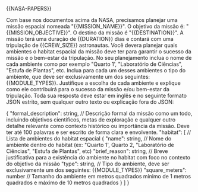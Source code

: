 {{NASA-PAPERS}}

Com base nos documentos acima da NASA, precisamos planejar uma missão espacial nomeada "{{MISSION_NAME}}". O objetivo da  missão é: "{{MISSION_OBJECTIVE}}". O destino da missão é "{{DESTINATION}}". A missão terá uma duração de {{DURATION}} dias e contará com uma tripulação de {{CREW_SIZE}} astronautas.
Você devera planejar quais ambientes o habitat espacial da missão deve ter para garantir o sucesso da missão e o bem-estar da tripulação. No seu planejamento inclua o nome de cada ambiente como por exemplo "Quarto 1', "Laboratório de Ciências", "Estufa de Plantas", etc. Inclua para cada um desses ambientes o tipo do ambiente, que deve ser exclusivamente um dos seguintes: {{MODULE_TYPES}}. Justifique a escolha de cada ambiente e explique como ele contribuirá para o sucesso da missão e/ou bem-estar da tripulação.
Toda sua resposta deve estar em inglês e no seguinte formato JSON estrito, sem qualquer outro texto ou explicação fora do JSON:

{
  "formal_description": string, // Descrição formal da missão como um todo, incluindo objetivos científicos, metas de exploração e qualquer outro detalhe relevante como contexto histórico ou importância da missão. Deve ter até 100 palavras e ser escrito de forma clara e envolvente.
  "habitat": [ // Lista de ambientes do habitat espacial
    {
      "name": string, // Nome do ambiente dentro do habitat (ex: "Quarto 1', Quarto 2, "Laboratório de Ciências", "Estufa de Plantas", etc)
      "brief_reason": string, // Breve justificativa para a existência do ambiente no habitat com foco no contexto do objetivo da missão
      "type": string, // Tipo do ambiente, deve ser exclusivamente um dos seguintes: {{MODULE_TYPES}}
      "square_meters": number // Tamanho do ambiente em metros quadrados mínimo de 1 metros quadrados e máximo de 10 metros quadrados
    }
  ]
}
